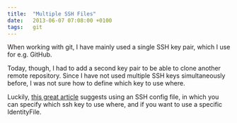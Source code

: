```yaml
---
title:  "Multiple SSH Files"
date: 	2013-06-07 07:08:00 +0100
tags: 	git
---
```



When working with git, I have mainly used a single SSH key pair, which I use for
e.g. GitHub.

Today, though, I had to add a second key pair to be able to clone another remote
repository. Since I have not used multiple SSH keys simultaneously before, I was
not sure how to define which key to use where.

Luckily, [this great article](http://nerderati.com/2011/03/simplify-your-life-with-an-ssh-config-file/)
suggests using an SSH config file, in which you can specify which ssh key to use
where, and if you want to use a specific IdentityFile.